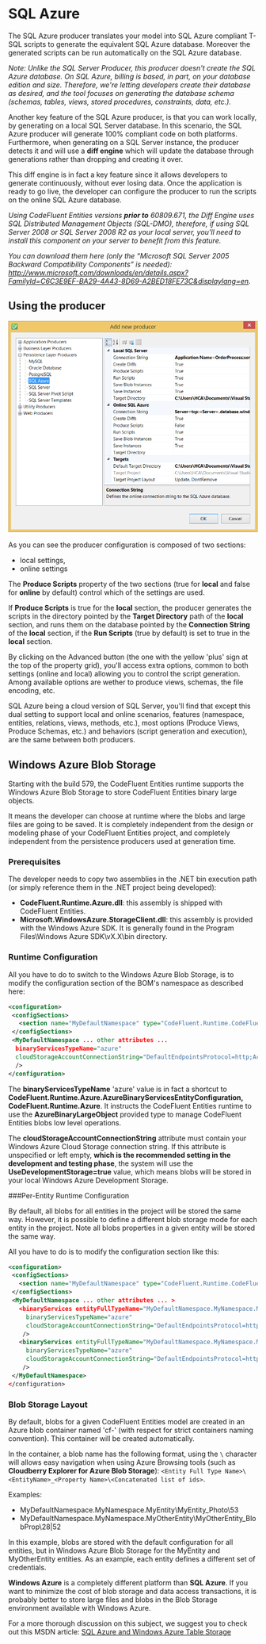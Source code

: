 # SQL Azure

The SQL Azure producer translates your model into SQL Azure compliant T-SQL scripts to generate the equivalent SQL Azure database. Moreover the generated scripts can be run automatically on the SQL Azure database.

*Note: Unlike the SQL Server Producer, this producer doesn't create the SQL Azure database. On SQL Azure, billing is based, in part, on your database edition and size. Therefore, we're letting developers create their database as desired, and the tool focuses on generating the database schema (schemas, tables, views, stored procedures, constraints, data, etc.).*

Another key feature of the SQL Azure producer, is that you can work locally, by generating on a local SQL Server database. In this scenario, the SQL Azure producer will generate 100% compliant code on both platforms. Furthermore, when generating on a SQL Server instance, the producer detects it and will use a **diff engine** which will update the database through generations rather than dropping and creating it over.

This diff engine is in fact a key feature since it allows developers to generate continuously, without ever losing data. Once the application is ready to go live, the developer can configure the producer to run the scripts on the online SQL Azure database.

*Using CodeFluent Entities versions **prior to** 60809.671, the Diff Engine uses SQL Distributed Management Objects (SQL-DMO), therefore, if using SQL Server 2008 or SQL Server 2008 R2 as your local server, you'll need to install this component on your server to benefit from this feature.*

*You can download them here (only the “Microsoft SQL Server 2005 Backward Compatibility Components” is needed): http://www.microsoft.com/downloads/en/details.aspx?FamilyId=C6C3E9EF-BA29-4A43-8D69-A2BED18FE73C&displaylang=en.*

## Using the producer

![](img/sql-azure-01.png)

As you can see the producer configuration is composed of two sections:

* local settings,
* online settings

The **Produce Scripts** property of the two sections (true for **local** and false for **online** by default) control which of the settings are used.

If **Produce Scripts** is true for the **local** section, the producer generates the scripts in the directory pointed by the **Target Directory** path of the **local** section, and runs them on the database pointed by the **Connection String** of the **local** section, if the **Run Scripts** (true by default) is set to true in the **local** section.

By clicking on the Advanced button (the one with the yellow 'plus' sign at the top of the property grid), you'll access extra options, common to both settings (online and local) allowing you to control the script generation. Among available options are wether to produce views, schemas, the file encoding, etc.

SQL Azure being a cloud version of SQL Server, you'll find that except this dual setting to support local and online scenarios, features (namespace, entities, relations, views, methods, etc.), most options (Produce Views, Produce Schemas, etc.) and behaviors (script generation and execution), are the same between both producers.

## Windows Azure Blob Storage

Starting with the build 579, the CodeFluent Entities runtime supports the Windows Azure Blob Storage to store CodeFluent Entities binary large objects. 

It means the developer can choose at runtime where the blobs and large files are going to be saved. It is completely independent from the design or modeling phase of your CodeFluent Entities project, and completely independent from the persistence producers used at generation time.

### Prerequisites

The developer needs to copy two assemblies in the .NET bin execution path (or simply reference them in the .NET project being developed):

* **CodeFluent.Runtime.Azure.dll**: this assembly is shipped with CodeFluent Entities.
* **Microsoft.WindowsAzure.StorageClient.dll**: this assembly is provided with the Windows Azure SDK. It is generally found in the Program Files\Windows Azure SDK\vX.X\bin directory.

### Runtime Configuration

All you have to do to switch to the Windows Azure Blob Storage, is to modify the configuration section of the BOM's namespace as described here:

```xml
<configuration>
 <configSections>
   <section name="MyDefaultNamespace" type="CodeFluent.Runtime.CodeFluentConfigurationSectionHandler, CodeFluent.Runtime" />
 </configSections>
 <MyDefaultNamespace ... other attributes ...
  binaryServicesTypeName="azure"
  cloudStorageAccountConnectionString="DefaultEndpointsProtocol=http;AccountName=myAccount01;AccountKey=DGP2vZXD95DGHcCZRAfzfbkKCV0943EvBIRCv7HEGiQ=="
  />
</configuration>
```

The **binaryServicesTypeName** 'azure' value is in fact a shortcut to **CodeFluent.Runtime.Azure.AzureBinaryServicesEntityConfiguration, CodeFluent.Runtime.Azure**. It instructs the CodeFluent Entities runtime to use the **AzureBinaryLargeObject** provided type to manage CodeFluent Entities blobs low level operations.

The **cloudStorageAccountConnectionString** attribute must contain your Windows Azure Cloud Storage connection string. If this attribute is unspecified or left empty, **which is the recommended setting in the development and testing phase**, the system will use the **UseDevelopmentStorage=true** value, which means blobs will be stored in your local Windows Azure Development Storage.

###Per-Entity Runtime Configuration

By default, all blobs for all entities in the project will be stored the same way. However, it is possible to define a different blob storage mode for each entity in the project. Note all blobs properties in a given entity will be stored the same way.

All you have to do is to modify the configuration section like this:

```xml
<configuration>
 <configSections>
   <section name="MyDefaultNamespace" type="CodeFluent.Runtime.CodeFluentConfigurationSectionHandler, CodeFluent.Runtime" />
 </configSections>
 <MyDefaultNamespace ... other attributes ... >
   <binaryServices entityFullTypeName="MyDefaultNamespace.MyNamespace.MyEntity"
     binaryServicesTypeName="azure"
     cloudStorageAccountConnectionString="DefaultEndpointsProtocol=http;AccountName=myAccount01;AccountKey=vZXD95DGHcCZR=="
    />
   <binaryServices entityFullTypeName="MyDefaultNamespace.MyNamespace.MyOtherEntity"
     binaryServicesTypeName="azure"
     cloudStorageAccountConnectionString="DefaultEndpointsProtocol=https;AccountName=myAccount02;AccountKey=vZXD95Dzc5GHcCZR=="
    />
 </MyDefaultNamespace>
</configuration>
```

### Blob Storage Layout

By default, blobs for a given CodeFluent Entities model are created in an Azure blob container named 'cf-<default namespace>' (with respect for strict containers naming convention). This container will be created automatically.

In the container, a blob name has the following format, using the ```\``` character will allows easy navigation when using Azure Browsing tools (such as **Cloudberry Explorer for Azure Blob Storage**): ```<Entity Full Type Name>\<EntityName>_<Property Name>\<Concatenated list of ids>```.

Examples:

* MyDefaultNamespace.MyNamespace.MyEntity\MyEntity_Photo\53
* MyDefaultNamespace.MyNamespace.MyOtherEntity\MyOtherEntity_BlobProp\28|52

In this example, blobs are stored with the default configuration for all entities, but in Windows Azure Blob Storage for the MyEntity and MyOtherEntity entities. As an example, each entity defines a different set of credentials.

**Windows Azure** is a completely different platform than **SQL Azure**. If you want to minimize the cost of blob storage and data access transactions, it is probably better to store large files and blobs in the Blob Storage environment available with Windows Azure.

For a more thorough discussion on this subject, we suggest you to check out this MSDN article: [SQL Azure and Windows Azure Table Storage](https://msdn.microsoft.com/en-gb/magazine/gg309178.aspx)
